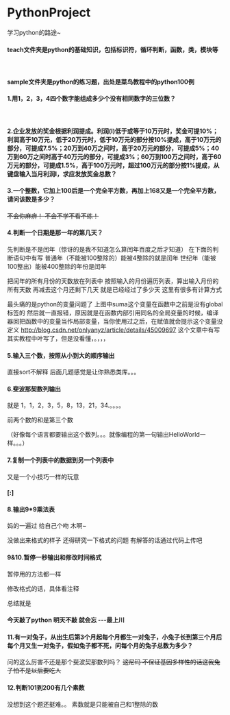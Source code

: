 # PythonProject
学习python的路途~


#### teach文件夹是python的基础知识，包括标识符，循环判断，函数，类，模块等

 
#### sample文件夹是python的练习题，出处是菜鸟教程中的python100例


#### 1.用1，2，3，4四个数字能组成多少个没有相同数字的三位数？
 
#### 2.企业发放的奖金根据利润提成。利润(I)低于或等于10万元时，奖金可提10%；利润高于10万元，低于20万元时，低于10万元的部分按10%提成，高于10万元的部分，可提成7.5%；20万到40万之间时，高于20万元的部分，可提成5%；40万到60万之间时高于40万元的部分，可提成3%；60万到100万之间时，高于60万元的部分，可提成1.5%，高于100万元时，超过100万元的部分按1%提成，从键盘输入当月利润I，求应发放奖金总数？

#### 3.一个整数，它加上100后是一个完全平方数，再加上168又是一个完全平方数，请问该数是多少？

~~不会你麻痹！
不会不学不看不练！~~

#### 4.判断一个日期是那一年的第几天？

先判断是不是闰年（惊讶的是我不知道怎么算闰年百度之后才知道）
在下面的判断语句中有写
普通年（不能被100整除的）能被4整除的就是闰年
世纪年（能被100整出）能被400整除的年份是闰年

把闰年的所有月份的天数放在列表中
按照输入的月份遍历列表，算出输入月份的所有天数   再减去这个月还剩下几天  就是已经经过了多少天
这里有很多有计算方式


最头痛的是python的变量问题了
上图中suma这个变量在函数中之前是没有global标签的
然后就一直报错，原因就是在函数内部引用同名的全局变量的时候，编译器回把函数中的变量当作局部变量，当你使用过之后，在赋值就会提示这个变量没定义
http://blog.csdn.net/onlyanyz/article/details/45009697
这个文章中有写
其实教程中叶写了，但是没看懂，。，，，

#### 5.输入三个数，按照从小到大的顺序输出

直接sort不解释
后面几题感觉是让你熟悉类库。。。

#### 6.斐波那契数列输出
就是  1，1，2，3，5，8，13，21，34.。。。。

前两个数的和是第三个数

（好像每个语言都要输出这个数列。。。就像编程的第一句输出HelloWorld一样。。。）

#### 7.复制一个列表中的数据到另一个列表中
又是一个小技巧一样的玩意
#### [:]


#### 8.输出9*9乘法表

妈的一遍过
给自己个吻
木啊~

没做出来格式的样子
还得研究一下格式的问题
有解答的话通过代码上传吧

#### 9&10.暂停一秒输出和修改时间格式

暂停用的方法都一样

修改格式的话，具体看注释

总结就是


#### 今天敲了python 明天不敲  就会忘    ---最上川

#### 11.有一对兔子，从出生后第3个月起每个月都生一对兔子，小兔子长到第三个月后每个月又生一对兔子，假如兔子都不死，问每个月的兔子总数为多少？


问的这么厉害不还是那个斐波契那数列吗？
~~这尼玛
不保证基因多样性的话这我兔子怕不是以后要吃人~~


#### 12.判断101到200有几个素数


没想到这个题还挺难。。
素数就是只能被自己和1整除的数
